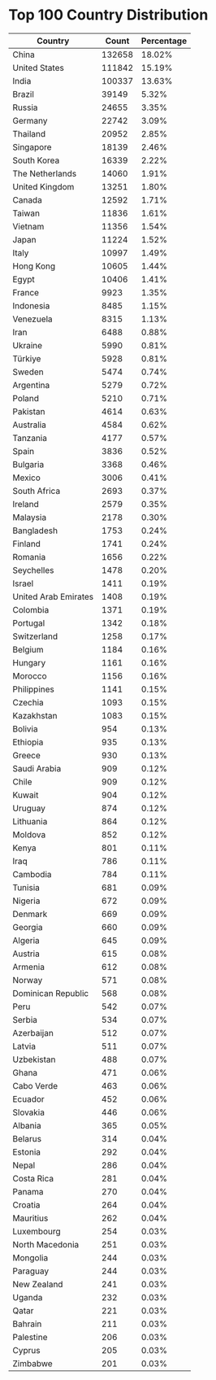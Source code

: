 # Top 100 Country Distribution
| Country | Count | Percentage |
|----|----|----|
| China | 132658 | 18.02% |
| United States | 111842 | 15.19% |
| India | 100337 | 13.63% |
| Brazil | 39149 | 5.32% |
| Russia | 24655 | 3.35% |
| Germany | 22742 | 3.09% |
| Thailand | 20952 | 2.85% |
| Singapore | 18139 | 2.46% |
| South Korea | 16339 | 2.22% |
| The Netherlands | 14060 | 1.91% |
| United Kingdom | 13251 | 1.80% |
| Canada | 12592 | 1.71% |
| Taiwan | 11836 | 1.61% |
| Vietnam | 11356 | 1.54% |
| Japan | 11224 | 1.52% |
| Italy | 10997 | 1.49% |
| Hong Kong | 10605 | 1.44% |
| Egypt | 10406 | 1.41% |
| France | 9923 | 1.35% |
| Indonesia | 8485 | 1.15% |
| Venezuela | 8315 | 1.13% |
| Iran | 6488 | 0.88% |
| Ukraine | 5990 | 0.81% |
| Türkiye | 5928 | 0.81% |
| Sweden | 5474 | 0.74% |
| Argentina | 5279 | 0.72% |
| Poland | 5210 | 0.71% |
| Pakistan | 4614 | 0.63% |
| Australia | 4584 | 0.62% |
| Tanzania | 4177 | 0.57% |
| Spain | 3836 | 0.52% |
| Bulgaria | 3368 | 0.46% |
| Mexico | 3006 | 0.41% |
| South Africa | 2693 | 0.37% |
| Ireland | 2579 | 0.35% |
| Malaysia | 2178 | 0.30% |
| Bangladesh | 1753 | 0.24% |
| Finland | 1741 | 0.24% |
| Romania | 1656 | 0.22% |
| Seychelles | 1478 | 0.20% |
| Israel | 1411 | 0.19% |
| United Arab Emirates | 1408 | 0.19% |
| Colombia | 1371 | 0.19% |
| Portugal | 1342 | 0.18% |
| Switzerland | 1258 | 0.17% |
| Belgium | 1184 | 0.16% |
| Hungary | 1161 | 0.16% |
| Morocco | 1156 | 0.16% |
| Philippines | 1141 | 0.15% |
| Czechia | 1093 | 0.15% |
| Kazakhstan | 1083 | 0.15% |
| Bolivia | 954 | 0.13% |
| Ethiopia | 935 | 0.13% |
| Greece | 930 | 0.13% |
| Saudi Arabia | 909 | 0.12% |
| Chile | 909 | 0.12% |
| Kuwait | 904 | 0.12% |
| Uruguay | 874 | 0.12% |
| Lithuania | 864 | 0.12% |
| Moldova | 852 | 0.12% |
| Kenya | 801 | 0.11% |
| Iraq | 786 | 0.11% |
| Cambodia | 784 | 0.11% |
| Tunisia | 681 | 0.09% |
| Nigeria | 672 | 0.09% |
| Denmark | 669 | 0.09% |
| Georgia | 660 | 0.09% |
| Algeria | 645 | 0.09% |
| Austria | 615 | 0.08% |
| Armenia | 612 | 0.08% |
| Norway | 571 | 0.08% |
| Dominican Republic | 568 | 0.08% |
| Peru | 542 | 0.07% |
| Serbia | 534 | 0.07% |
| Azerbaijan | 512 | 0.07% |
| Latvia | 511 | 0.07% |
| Uzbekistan | 488 | 0.07% |
| Ghana | 471 | 0.06% |
| Cabo Verde | 463 | 0.06% |
| Ecuador | 452 | 0.06% |
| Slovakia | 446 | 0.06% |
| Albania | 365 | 0.05% |
| Belarus | 314 | 0.04% |
| Estonia | 292 | 0.04% |
| Nepal | 286 | 0.04% |
| Costa Rica | 281 | 0.04% |
| Panama | 270 | 0.04% |
| Croatia | 264 | 0.04% |
| Mauritius | 262 | 0.04% |
| Luxembourg | 254 | 0.03% |
| North Macedonia | 251 | 0.03% |
| Mongolia | 244 | 0.03% |
| Paraguay | 244 | 0.03% |
| New Zealand | 241 | 0.03% |
| Uganda | 232 | 0.03% |
| Qatar | 221 | 0.03% |
| Bahrain | 211 | 0.03% |
| Palestine | 206 | 0.03% |
| Cyprus | 205 | 0.03% |
| Zimbabwe | 201 | 0.03% |
